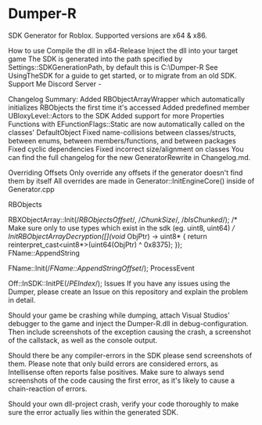 # Dumper-R
SDK Generator for Roblox. Supported versions are x64 & x86.

How to use
Compile the dll in x64-Release
Inject the dll into your target game
The SDK is generated into the path specified by Settings::SDKGenerationPath, by default this is C:\\Dumper-R
See UsingTheSDK for a guide to get started, or to migrate from an old SDK.
Support Me
Discord Server - 

Changelog
Summary:
Added RBObjectArrayWrapper which automatically initializes RBObjects the first time it's accessed
Added predefined member UBloxyLevel::Actors to the SDK
Added support for more Properties
Functions with EFunctionFlags::Static are now automatically called on the classes' DefaultObject
Fixed name-collisions between classes/structs, between enums, between members/functions, and between packages
Fixed cyclic dependencies
Fixed incorrect size/alignment on classes
You can find the full changelog for the new GeneratorRewrite in Changelog.md.

Overriding Offsets
Only override any offsets if the generator doesn't find them by itself
All overrides are made in Generator::InitEngineCore() inside of Generator.cpp

RBObjects

RBXObjectArray::Init(/*RBObjectsOffset*/, /*ChunkSize*/, /*bIsChunked*/);
/* Make sure only to use types which exist in the sdk (eg. uint8, uint64) */
InitRBObjectArrayDecryption([](void* ObjPtr) -> uint8* { return reinterpret_cast<uint8*>(uint64(ObjPtr) ^ 0x8375); });
FName::AppendString

FName::Init(/*FName::AppendStringOffset*/);
ProcessEvent

Off::InSDK::InitPE(/*PEIndex*/);
Issues
If you have any issues using the Dumper, please create an Issue on this repository
and explain the problem in detail.

Should your game be crashing while dumping, attach Visual Studios' debugger to the game and inject the Dumper-R.dll in debug-configuration. Then include screenshots of the exception causing the crash, a screenshot of the callstack, as well as the console output.

Should there be any compiler-errors in the SDK please send screenshots of them. Please note that only build errors are considered errors, as Intellisense often reports false positives. Make sure to always send screenshots of the code causing the first error, as it's likely to cause a chain-reaction of errors.

Should your own dll-project crash, verify your code thoroughly to make sure the error actually lies within the generated SDK.
